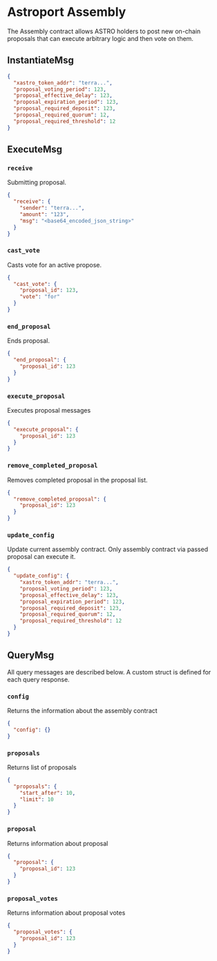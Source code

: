 # Astroport Assembly

The Assembly contract allows ASTRO holders to post new on-chain proposals that can execute arbitrary logic and then vote on them.

## InstantiateMsg

```json
{
  "xastro_token_addr": "terra...",
  "proposal_voting_period": 123,
  "proposal_effective_delay": 123,
  "proposal_expiration_period": 123,
  "proposal_required_deposit": 123,
  "proposal_required_quorum": 12,
  "proposal_required_threshold": 12
}
```

## ExecuteMsg

### `receive`

Submitting proposal.

```json
{
  "receive": {
    "sender": "terra...",
    "amount": "123",
    "msg": "<base64_encoded_json_string>"
  }
}
```

### `cast_vote`

Casts vote for an active propose.

```json
{
  "cast_vote": {
    "proposal_id": 123,
    "vote": "for"
  }
}
```

### `end_proposal`

Ends proposal.

```json
{
  "end_proposal": {
    "proposal_id": 123
  }
}
```

### `execute_proposal`

Executes proposal messages

```json
{
  "execute_proposal": {
    "proposal_id": 123
  }
}
```

### `remove_completed_proposal`

Removes completed proposal in the proposal list.

```json
{
  "remove_completed_proposal": {
    "proposal_id": 123
  }
}
```

### `update_config`

Update current assembly contract. Only assembly contract via passed proposal can execute it.

```json
{
  "update_config": {
    "xastro_token_addr": "terra...",
    "proposal_voting_period": 123,
    "proposal_effective_delay": 123,
    "proposal_expiration_period": 123,
    "proposal_required_deposit": 123,
    "proposal_required_quorum": 12,
    "proposal_required_threshold": 12
  }
}
```

## QueryMsg

All query messages are described below. A custom struct is defined for each query response.

### `config`

Returns the information about the assembly contract

```json
{
  "config": {}
}
```

### `proposals`

Returns list of proposals

```json
{
  "proposals": {
    "start_after": 10,
    "limit": 10
  }
}
```

### `proposal`

Returns information about proposal

```json
{
  "proposal": {
    "proposal_id": 123
  }
}
```

### `proposal_votes`

Returns information about proposal votes

```json
{
  "proposal_votes": {
    "proposal_id": 123
  }
}
```
